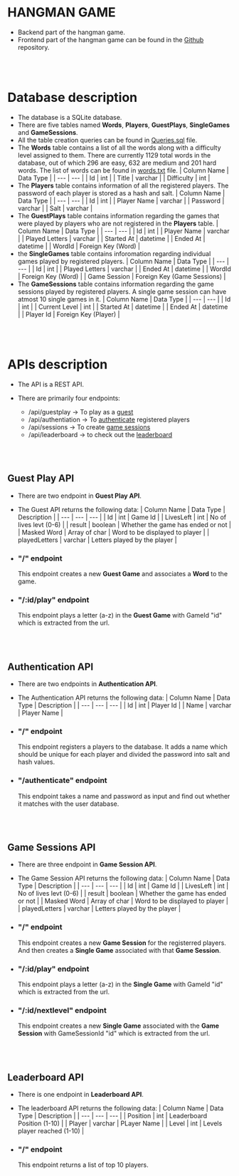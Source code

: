 # HANGMAN GAME

- Backend part of the hangman game.
- Frontend part of the hangman game can be found in the [Github](https://github.com/Shubham-Mi/hangman-game) repository.

<br></br>

# Database description

- The database is a SQLite database.
- There are five tables named **Words**, **Players**, **GuestPlays**, **SingleGames** and **GameSessions**.
- All the table creation queries can be found in [Queries.sql](Queries.sql) file.
- The **Words** table contains a list of all the words along with a difficulty level assigned to them. There are currently 1129 total words in the database, out of which 296 are easy, 632 are medium and 201 hard words. The list of words can be found in [words.txt](words.txt) file.
  | Column Name | Data Type |
  | --- | --- |
  | Id | int |
  | Title | varchar |
  | Difficulty | int |
- The **Players** table contains information of all the registered players. The password of each player is stored as a hash and salt.
  | Column Name | Data Type |
  | --- | --- |
  | Id | int |
  | Player Name | varchar |
  | Password | varchar |
  | Salt | varchar |
- The **GuestPlays** table contains information regarding the games that were played by players who are not registered in the **Players** table.
  | Column Name | Data Type |
  | --- | --- |
  | Id | int |
  | Player Name | varchar |
  | Played Letters | varchar |
  | Started At | datetime |
  | Ended At | datetime |
  | WordId | Foreign Key (Word) |
- the **SingleGames** table contains inforomation regarding individual games played by registered players.
  | Column Name | Data Type |
  | --- | --- |
  | Id | int |
  | Played Letters | varchar |
  | Ended At | datetime |
  | WordId | Foreign Key (Word) |
  | Game Session | Foreign Key (Game Sessions) |
- The **GameSessions** table contains information regarding the game sessions played by registered players. A single game session can have atmost 10 single games in it.
  | Column Name | Data Type |
  | --- | --- |
  | Id | int |
  | Current Level | int |
  | Started At | datetime |
  | Ended At | datetime |
  | Player Id | Foreign Key (Player) |

<br></br>

# APIs description

- The API is a REST API.
- There are primarily four endpoints:

  - /api/guestplay -> To play as a [guest](#guest-play-api)
  - /api/authentiation -> To [authenticate](#authentication-api) registered players
  - /api/sessions -> To create [game sessions](#game-sessions-api)
  - /api/leaderboard -> to check out the [leaderboard](#leaderboard-api)

<br></br>

## Guest Play API

- There are two endpoint in **Guest Play API**.
- The Guest API returns the following data:
  | Column Name | Data Type | Description |
  | --- | --- | --- |
  | Id | int | Game Id |
  | LivesLeft | int | No of lives levt (0-6) |
  | result | boolean | Whether the game has ended or not |
  | Masked Word | Array of char | Word to be displayed to player |
  | playedLetters | varchar | Letters played by the player |

- ### "/" endpoint

  This endpoint creates a new **Guest Game** and associates a **Word** to the game.

- ### "/:id/play" endpoint

  This endpoint plays a letter (a-z) in the **Guest Game** with GameId "id" which is extracted from the url.

<br></br>

## Authentication API

- There are two endpoints in **Authentication API**.
- The Authentication API returns the following data:
  | Column Name | Data Type | Description |
  | --- | --- | --- |
  | Id | int | Player Id |
  | Name | varchar | Player Name |

- ### "/" endpoint
  This endpoint registers a players to the database. It adds a name which should be unique for each player and divided the password into salt and hash values.
- ### "/authenticate" endpoint
  This endpoint takes a name and password as input and find out whether it matches with the user database.

<br></br>

## Game Sessions API

- There are three endpoint in **Game Session API**.
- The Game Session API returns the following data:
  | Column Name | Data Type | Description |
  | --- | --- | --- |
  | Id | int | Game Id |
  | LivesLeft | int | No of lives levt (0-6) |
  | result | boolean | Whether the game has ended or not |
  | Masked Word | Array of char | Word to be displayed to player |
  | playedLetters | varchar | Letters played by the player |

- ### "/" endpoint

  This endpoint creates a new **Game Session** for the registerred players. And then creates a **Single Game** associated with that **Game Session**.

- ### "/:id/play" endpoint

  This endpoint plays a letter (a-z) in the **Single Game** with GameId "id" which is extracted from the url.

- ### "/:id/nextlevel" endpoint

  This endpoint creates a new **Single Game** associated with the **Game Session** with GameSessionId "id" which is extracted from the url.

<br></br>

## Leaderboard API

- There is one endpoint in **Leaderboard API**.
- The leaderboard API returns the following data:
  | Column Name | Data Type | Description |
  | --- | --- | --- |
  | Position | int | Leaderboard Position (1-10) |
  | Player | varchar | PLayer Name |
  | Level | int | Levels player reached (1-10) |

- ### "/" endpoint
  This endpoint returns a list of top 10 players.
